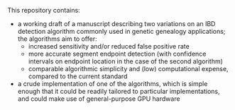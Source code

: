 This repository contains:
- a working draft of a manuscript describing two variations on an IBD detection algorithm commonly used in genetic genealogy applications; the algorithms aim to offer:
  - increased sensitivity and/or reduced false positive rate
  - more accurate segment endpoint detection (with confidence intervals on endpoint location in the case of the second algorithm)
  - comparable algorithmic simplicity and (low) computational expense, compared to the current standard
- a crude implementation of one of the algorithms, which is simple enough that it could be readily tailored to particular implementations, and could make use of general-purpose GPU hardware
